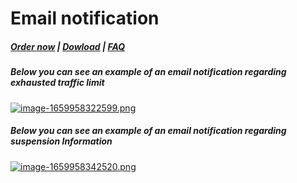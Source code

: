 # Email notification

#####  [Order now](https://panel.puqcloud.com/index.php?rp=/store/whmcs-module-mikrotik-vpn) | [Dowload](https://download.puqcloud.com/WHMCS/servers/PUQ_WHMCS-Mikrotik-VPN/) | [FAQ](https://faq.puqcloud.com/)

##### **Below you can see an example of an email notification regarding exhausted traffic limit**  
[![image-1659958322599.png](https://doc.puq.info/uploads/images/gallery/2022-08/scaled-1680-/image-1659958322599.png)](https://doc.puq.info/uploads/images/gallery/2022-08/image-1659958322599.png)

##### Below you can see an example of an email notification regarding suspension Information

[![image-1659958342520.png](https://doc.puq.info/uploads/images/gallery/2022-08/scaled-1680-/image-1659958342520.png)](https://doc.puq.info/uploads/images/gallery/2022-08/image-1659958342520.png)